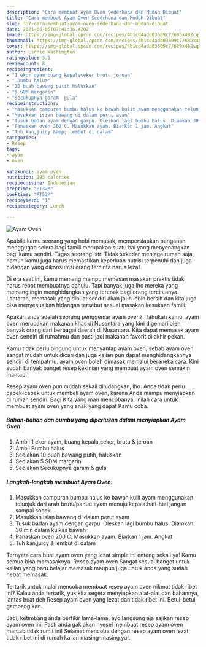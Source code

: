 ```yaml
---
description: "Cara membuat Ayam Oven Sederhana dan Mudah Dibuat"
title: "Cara membuat Ayam Oven Sederhana dan Mudah Dibuat"
slug: 357-cara-membuat-ayam-oven-sederhana-dan-mudah-dibuat
date: 2021-06-05T07:41:36.420Z
image: https://img-global.cpcdn.com/recipes/4b1cd4add03609c7/680x482cq70/ayam-oven-foto-resep-utama.jpg
thumbnail: https://img-global.cpcdn.com/recipes/4b1cd4add03609c7/680x482cq70/ayam-oven-foto-resep-utama.jpg
cover: https://img-global.cpcdn.com/recipes/4b1cd4add03609c7/680x482cq70/ayam-oven-foto-resep-utama.jpg
author: Linnie Washington
ratingvalue: 3.1
reviewcount: 8
recipeingredient:
- "1 ekor ayam buang kepalaceker brutu jeroan"
- " Bumbu halus"
- "10 buah bawang putih haluskan"
- "5 SDM margarin"
- "Secukupnya garam  gula"
recipeinstructions:
- "Masukkan campuran bumbu halus ke bawah kulit ayam menggunakan telunjuk dari arah brutu/pantat ayam menuju kepala.hati-hati jangan sampai sobek"
- "Masukkan isian bawang di dalam perut ayam"
- "Tusuk badan ayam dengan garpu. Oleskan lagi bumbu halus. Diamkan 30 min dalam kulkas bawah"
- "Panaskan oven 200 C. Masukkan ayam. Biarkan 1 jam. Angkat"
- "Tuh kan,juicy &amp; lembut di dalam"
categories:
- Resep
tags:
- ayam
- oven

katakunci: ayam oven 
nutrition: 293 calories
recipecuisine: Indonesian
preptime: "PT32M"
cooktime: "PT53M"
recipeyield: "1"
recipecategory: Lunch

---
```



![Ayam Oven](https://img-global.cpcdn.com/recipes/4b1cd4add03609c7/680x482cq70/ayam-oven-foto-resep-utama.jpg)

Apabila kamu seorang yang hobi memasak, mempersiapkan panganan menggugah selera bagi famili merupakan suatu hal yang menyenangkan bagi kamu sendiri. Tugas seorang istri Tidak sekedar menjaga rumah saja, namun kamu juga harus memastikan keperluan nutrisi terpenuhi dan juga hidangan yang dikonsumsi orang tercinta harus lezat.

Di era  saat ini, kamu memang mampu memesan masakan praktis tidak harus repot membuatnya dahulu. Tapi banyak juga lho mereka yang memang ingin menghidangkan yang terenak bagi orang tercintanya. Lantaran, memasak yang dibuat sendiri akan jauh lebih bersih dan kita juga bisa menyesuaikan hidangan tersebut sesuai masakan kesukaan famili. 



Apakah anda adalah seorang penggemar ayam oven?. Tahukah kamu, ayam oven merupakan makanan khas di Nusantara yang kini digemari oleh banyak orang dari berbagai daerah di Nusantara. Kita dapat memasak ayam oven sendiri di rumahmu dan pasti jadi makanan favorit di akhir pekan.

Kamu tidak perlu bingung untuk menyantap ayam oven, sebab ayam oven sangat mudah untuk dicari dan juga kalian pun dapat menghidangkannya sendiri di tempatmu. ayam oven boleh dimasak memalui beraneka cara. Kini sudah banyak banget resep kekinian yang membuat ayam oven semakin mantap.

Resep ayam oven pun mudah sekali dihidangkan, lho. Anda tidak perlu capek-capek untuk membeli ayam oven, karena Anda mampu menyiapkan di rumah sendiri. Bagi Kita yang mau mencobanya, inilah cara untuk membuat ayam oven yang enak yang dapat Kamu coba.

<!--inarticleads1-->

##### Bahan-bahan dan bumbu yang diperlukan dalam menyiapkan Ayam Oven:

1. Ambil 1 ekor ayam, buang kepala,ceker, brutu,&amp; jeroan
1. Ambil  Bumbu halus
1. Sediakan 10 buah bawang putih, haluskan
1. Sediakan 5 SDM margarin
1. Sediakan Secukupnya garam &amp; gula




<!--inarticleads2-->

##### Langkah-langkah membuat Ayam Oven:

1. Masukkan campuran bumbu halus ke bawah kulit ayam menggunakan telunjuk dari arah brutu/pantat ayam menuju kepala.hati-hati jangan sampai sobek
1. Masukkan isian bawang di dalam perut ayam
1. Tusuk badan ayam dengan garpu. Oleskan lagi bumbu halus. Diamkan 30 min dalam kulkas bawah
1. Panaskan oven 200 C. Masukkan ayam. Biarkan 1 jam. Angkat
1. Tuh kan,juicy &amp; lembut di dalam




Ternyata cara buat ayam oven yang lezat simple ini enteng sekali ya! Kamu semua bisa memasaknya. Resep ayam oven Sangat sesuai banget untuk kalian yang baru belajar memasak maupun juga untuk anda yang sudah hebat memasak.

Tertarik untuk mulai mencoba membuat resep ayam oven nikmat tidak ribet ini? Kalau anda tertarik, yuk kita segera menyiapkan alat-alat dan bahannya, lantas buat deh Resep ayam oven yang lezat dan tidak ribet ini. Betul-betul gampang kan. 

Jadi, ketimbang anda berfikir lama-lama, ayo langsung aja sajikan resep ayam oven ini. Pasti anda gak akan nyesel membuat resep ayam oven mantab tidak rumit ini! Selamat mencoba dengan resep ayam oven lezat tidak ribet ini di rumah kalian masing-masing,ya!.

